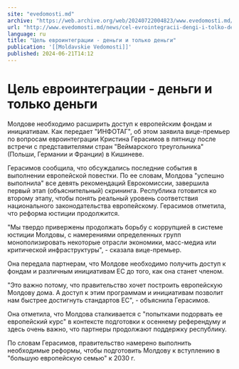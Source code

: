 ```yaml
---
site: "evedomosti.md"
archive: "https://web.archive.org/web/20240722004823/www.evedomosti.md/news/cel-evrointegracii-dengi-i-tolko-dengi"
url: "http://www.evedomosti.md/news/cel-evrointegracii-dengi-i-tolko-dengi"
language: ru
title: "Цель евроинтеграции - деньги и только деньги"
publication: '[[Moldavskie Vedomosti]]'
published: 2024-06-21T14:12
---
```


# Цель евроинтеграции - деньги и только деньги

Молдове необходимо расширить доступ к европейским фондам и инициативам. Как передает "ИНФОТАГ", об этом заявила вице-премьер по вопросам евроинтеграции Кристина Герасимов в пятницу после встречи с представителями стран "Веймарского треугольника" (Польши, Германии и Франции) в Кишиневе.

Герасимов сообщила, что обсуждались последние события в выполнении европейской повестки. По ее словам, Молдова "успешно выполнила" все девять рекомендаций Еврокомиссии, завершила первый этап (объяснительный) скрининга. Республика готовится ко второму этапу, чтобы понять реальный уровень соответствия национального законодательства европейскому. Герасимов отметила, что реформа юстиции продолжится.

"Мы твердо привержены продолжать борьбу с коррупцией в системе юстиции Молдовы, с намерениями определенных групп монополизировать некоторые отрасли экономики, масс-медиа или критической инфраструктуры", - сказала вице-премьер.

Она передала партнерам, что Молдове необходимо получить доступ к фондам и различным инициативам ЕС до того, как она станет членом.

"Это важно потому, что правительство хочет построить европейскую Молдову дома. А доступ к этим программам и инициативам позволит нам быстрее достигнуть стандартов ЕС", - объяснила Герасимов.

Она отметила, что Молдова сталкивается с "попытками подорвать ее европейский курс" в контексте подготовки к осеннему референдуму и здесь очень важно, что партнеры продолжают поддержку республику.

По словам Герасимов, правительство намерено выполнить необходимые реформы, чтобы подготовить Молдову к вступлению в "большую европейскую семью" к 2030 г.